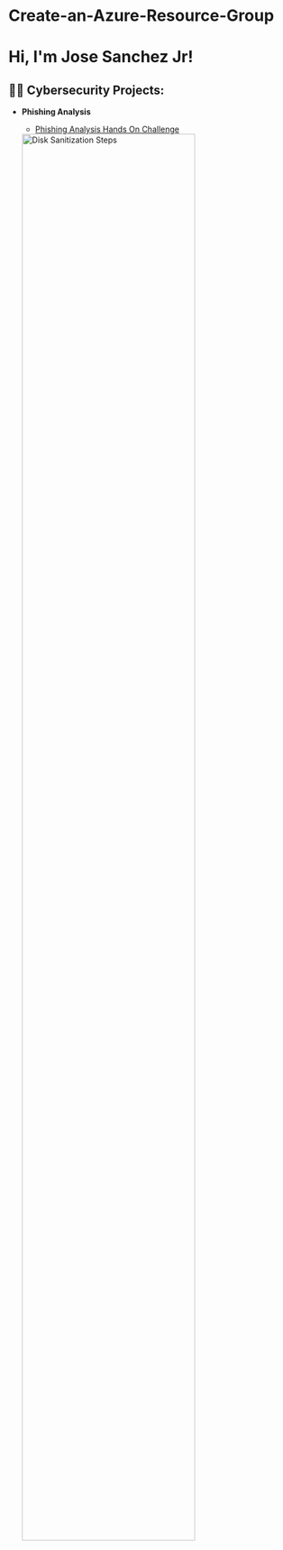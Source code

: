 # Create-an-Azure-Resource-Group

<h1>Hi, I'm Jose Sanchez Jr!

<h2>👨‍💻 Cybersecurity Projects:</h2>

- <b>Phishing Analysis</b>
  - [Phishing Analysis Hands On Challenge](https://github.com/KaizenJS7/Phishing-Analysis-Hands-On-Challenge)
 
  <img src="https://i.imgur.com/P2mmvS1.png" height="80%" width="80%" alt="Disk Sanitization Steps"/>
<br />
